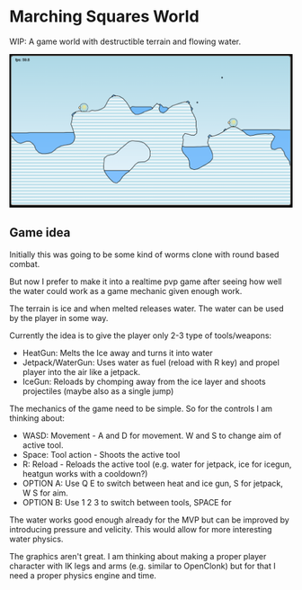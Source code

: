 # Marching Squares World

WIP: A game world with destructible terrain and flowing water.

![alt text](./marchingSquaresWorld%20v2.png?raw=true "Screenshot")


## Game idea
Initially this was going to be some kind of worms clone with round based combat.

But now I prefer to make it into a realtime pvp game after seeing how well the water could work as a game mechanic given enough work.

The terrain is ice and when melted releases water. The water can be used by the player in some way.

Currently the idea is to give the player only 2-3 type of tools/weapons:
- HeatGun: Melts the Ice away and turns it into water
- Jetpack/WaterGun: Uses water as fuel (reload with R key) and propel player into the air like a jetpack.
- IceGun: Reloads by chomping away from the ice layer and shoots projectiles (maybe also as a single jump)

The mechanics of the game need to be simple. So for the controls I am thinking about:
- WASD: Movement - A and D for movement. W and S to change aim of active tool.
- Space: Tool action - Shoots the active tool
- R: Reload - Reloads the active tool (e.g. water for jetpack, ice for icegun, heatgun works with a cooldown?)
- OPTION A: Use Q E to switch between heat and ice gun, S for jetpack, W S for aim.
- OPTION B: Use 1 2 3 to switch between tools, SPACE for

The water works good enough already for the MVP but can be improved by introducing pressure and velicity. This would allow for more interesting water physics.

The graphics aren't great. I am thinking about making a proper player character with IK legs and arms (e.g. similar to OpenClonk) but for that I need a proper physics engine and time.

